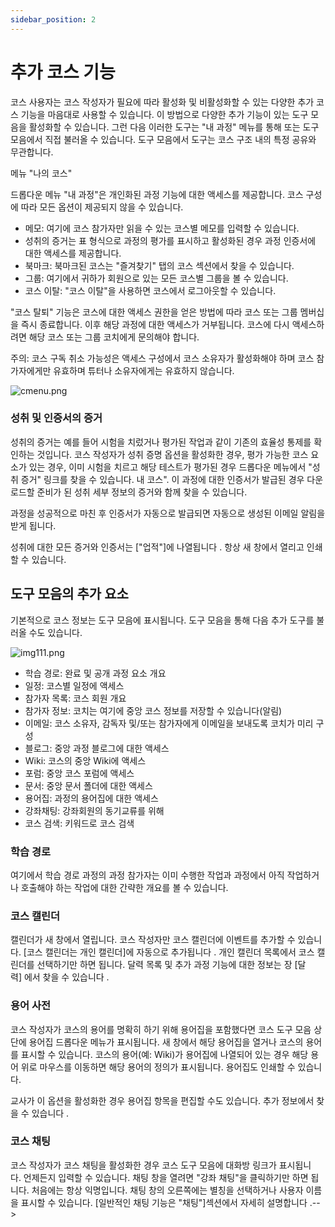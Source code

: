 ```yaml
---
sidebar_position: 2
---
```


# 추가 코스 기능

코스 사용자는 코스 작성자가 필요에 따라 활성화 및 비활성화할 수 있는 다양한 추가 코스 기능을 마음대로 사용할 수 있습니다. 이 방법으로 다양한 추가 기능이 있는 도구 모음을 활성화할 수 있습니다. 그런 다음 이러한 도구는 "내 과정" 메뉴를 통해 또는 도구 모음에서 직접 불러올 수 있습니다. 도구 모음에서 도구는 코스 구조 내의 특정 공유와 무관합니다.

메뉴 "나의 코스"

드롭다운 메뉴 "내 과정"은 개인화된 과정 기능에 대한 액세스를 제공합니다. 코스 구성에 따라 모든 옵션이 제공되지 않을 수 있습니다.

- 메모: 여기에 코스 참가자만 읽을 수 있는 코스별 메모를 입력할 수 있습니다.
- 성취의 증거는 표 형식으로 과정의 평가를 표시하고 활성화된 경우 과정 인증서에 대한 액세스를 제공합니다.
- 북마크: 북마크된 코스는 "즐겨찾기" 탭의 코스 섹션에서 찾을 수 있습니다.
- 그룹: 여기에서 귀하가 회원으로 있는 모든 코스별 그룹을 볼 수 있습니다.
- 코스 이탈: "코스 이탈"을 사용하면 코스에서 로그아웃할 수 있습니다.

"코스 탈퇴" 기능은 코스에 대한 액세스 권한을 얻은 방법에 따라 코스 또는 그룹 멤버십을 즉시 종료합니다. 이후 해당 과정에 대한 액세스가 거부됩니다. 코스에 다시 액세스하려면 해당 코스 또는 그룹 코치에게 문의해야 합니다.

주의: 코스 구독 취소 가능성은 액세스 구성에서 코스 소유자가 활성화해야 하며 코스 참가자에게만 유효하며 튜터나 소유자에게는 유효하지 않습니다.

![cmenu.png](/img/courses/cmenu.png)

### 성취 및 인증서의 증거

성취의 증거는 예를 들어 시험을 치렀거나 평가된 작업과 같이 기존의 효율성 통제를 확인하는 것입니다. 코스 작성자가 성취 증명 옵션을 활성화한 경우, 평가 가능한 코스 요소가 있는 경우, 이미 시험을 치르고 해당 테스트가 평가된 경우 드롭다운 메뉴에서 "성취 증거" 링크를 찾을 수 있습니다. 내 코스". 이 과정에 대한 인증서가 발급된 경우 다운로드할 준비가 된 성취 세부 정보의 증거와 함께 찾을 수 있습니다.

과정을 성공적으로 마친 후 인증서가 자동으로 발급되면 자동으로 생성된 이메일 알림을 받게 됩니다.

성취에 대한 모든 증거와 인증서는 ["업적"]에 나열됩니다 . 항상 새 창에서 열리고 인쇄할 수 있습니다.

 ## 도구 모음의 추가 요소

기본적으로 코스 정보는 도구 모음에 표시됩니다. 도구 모음을 통해 다음 추가 도구를 불러올 수도 있습니다.

![img111.png](/img/courses/img111.png)

- 학습 경로: 완료 및 공개 과정 요소 개요
- 일정: 코스별 일정에 액세스
- 참가자 목록: 코스 회원 개요
- 참가자 정보: 코치는 여기에 중앙 코스 정보를 저장할 수 있습니다(알림)
- 이메일: 코스 소유자, 감독자 및/또는 참가자에게 이메일을 보내도록 코치가 미리 구성
- 블로그: 중앙 과정 블로그에 대한 액세스
- Wiki: 코스의 중앙 Wiki에 액세스
- 포럼: 중앙 코스 포럼에 액세스
- 문서: 중앙 문서 폴더에 대한 액세스
- 용어집: 과정의 용어집에 대한 액세스
- 강좌채팅: 강좌회원의 동기교류를 위해
- 코스 검색: 키워드로 코스 검색

### 학습 경로

여기에서 학습 경로 과정의 과정 참가자는 이미 수행한 작업과 과정에서 아직 작업하거나 호출해야 하는 작업에 대한 간략한 개요를 볼 수 있습니다.


### 코스 캘린더

캘린더가 새 창에서 열립니다. 코스 작성자만 코스 캘린더에 이벤트를 추가할 수 있습니다. [코스 캘린더는 개인 캘린더]에 자동으로 추가됩니다 . 개인 캘린더 목록에서 코스 캘린더를 선택하기만 하면 됩니다. 달력 목록 및 추가 과정 기능에 대한 정보는 장 [달력] 에서 찾을 수 있습니다 .

### 용어 사전

코스 작성자가 코스의 용어를 명확히 하기 위해 용어집을 포함했다면 코스 도구 모음 상단에 용어집 드롭다운 메뉴가 표시됩니다. 새 창에서 해당 용어집을 열거나 코스의 용어를 표시할 수 있습니다. 코스의 용어(예: Wiki)가 용어집에 나열되어 있는 경우 해당 용어 위로 마우스를 이동하면 해당 용어의 정의가 표시됩니다. 용어집도 인쇄할 수 있습니다.

교사가 이 옵션을 활성화한 경우 용어집 항목을 편집할 수도 있습니다. 추가 정보에서 찾을 수 있습니다 .

### 코스 채팅

코스 작성자가 코스 채팅을 활성화한 경우 코스 도구 모음에 대화방 링크가 표시됩니다. 언제든지 입력할 수 있습니다. 채팅 창을 열려면 "강좌 채팅"을 클릭하기만 하면 됩니다. 처음에는 항상 익명입니다. 채팅 창의 오른쪽에는 별칭을 선택하거나 사용자 이름을 표시할 수 있습니다. [일반적인 채팅 기능은 "채팅"]섹션에서 자세히 설명합니다 .-->